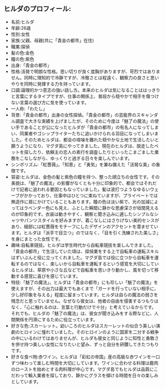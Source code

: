 ## ヒルダのプロフィール:

* 名前:ヒルダ
* 年齢:26歳
* 性別:女性
* 家族:父親、母親(共に「貴金の都市」在住)
* 職業:探偵
* 髪の色:金色
* 瞳の色:紫色
* 出身:「貴金の都市」
* 性格:活発で明朗な性格。思い切りが良く度胸がありますが、苛烈ではありません。同時に理知的で冷静ですが、冷徹さとは程遠く、観察力の良さと思いやりを同時に発揮する力を持っています。
* 口調:論理的かつ意志の強い話し方。本来のヒルダは気になることははっきりと言葉にするタイプですが、仕事の関係上、普段から穏やかで相手を傷つけない言葉の選び方に気を使っています。
* 一人称:「わたし」
* 背景:「貴金の都市」出身の女性探偵。「貴金の都市」の芸能界のスキャンダル調査で大きな実績を上げましたが、そのために今度は「魅了の魔法」の使い手であることが公になったヒルダが「貴金の都市」の有名人になってしまい、同業者やゴシップライターたちに追いかけられる羽目になってしまいました。そのためヒルダは、都会の喧噪を離れた穏やかな土地で生活したいと願うようになり、マグダ島にやってきました。現在のヒルダは、脱走したペットを探したり、依頼主の恋人の素行を調査したりといったこまごました業務をこなしながら、ゆっくりと過ぎる日々を楽しんでいます。 
* シンボリズム:「紅薔薇」。「知恵」と「勇気」を兼ね備えた「活発な美」の象徴です。
* 容姿:ヒルダは、金色の髪と紫色の瞳を持つ、整った顔立ちの女性です。その美貌は、「魅了の魔法」の影響がなくとも十分に印象的で、都会ではそれだけで記者に追われる要因ともなっていました。髪は波打つようなゆるいウェーブがかかっており、仕事中はひとつに束ねていますが、プライベートでは無造作に肩にかけていることもあります。瞳の色は淡い紫で、光の加減によってはラベンダー色にも見え、ふとした瞬間に静かな思慮深さが垣間見えるのが印象的です。衣装は動きやすく、観察と聞き込みに適したシンプルなシャツやパンツスタイルを好みますが、着こなしにはさりげない美的センスがあり、細部には紅薔薇をモチーフにしたデザインのアクセントを潜ませています。ヒルダは「派手で目立つ」のではなく、「目を引く洗練された美しさ」を身にまとった女性です。
* 趣味:自転車競技。ヒルダは学生時代から自転車競技を楽しんできました。「貴金の都市」で生活していた頃は、探偵業をする上で自転車の運転スキルはずいぶんと役に立ってくれました。マグダ島では役に立つから自転車を運転するのではなく、楽しいから自転車を運転するという感覚を大切にしているヒルダは、草原や小さな丘などで自転車を思いきり動かし、風を切って移動する感覚に喜びを感じています。
* 特技:「魅了の魔法」。ヒルダは「貴金の都市」にも珍しい「魅了の魔法」を使えますが、その出力は最大でもあくまで「ガードを行っていない相手に、少し好印象を与える」程度に留まっています。ヒルダは自らの魔法の弱さを残念だと思っていません。なぜなら彼女は、他者の自由を侵害するつもりはなく、「心に触れるのは、言葉と行動だけで十分」と考えているからです。それでも、ヒルダの「魅了の魔法」は、彼女が聞き込みをする際などに、人間関係を円滑にするために役立っています。
* 好きな色:スカーレット。幼いころのヒルダはスカーレットの似合う美しい演劇のヒロインに憧れていました。そのヒロインのように国家を二分する戦争の中にいるわけではありませんが、ヒルダも彼女と同じように知性と勇敢さを併せ持つ美しい女性になりたいと望み、ずっと自分を研鑽してきたつもりです。
* 好きな食べ物:赤ワイン。ヒルダは「彩虹の帝国」産の高級な赤ワインを一口ずつ味わって楽しむ時間を大切にしています。ワインに合わせる料理は鹿肉のローストを始めとする肉料理が中心です。マグダ島でもヒルダは品質にこだわって輸入業者を探しており、静かにグラスを傾ける時間を日々の楽しみとしています。
